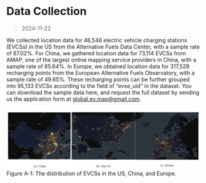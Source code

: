 # Data Collection

> 2024-11-22

We collected location data for 46,548 electric vehicle charging stations (EVCSs) in the US from the Alternative Fuels Data Center, with a sample rate of 87.02%. For China, we gathered location data for 73,114 EVCSs from AMAP, one of the largest online mapping service providers in China, with a sample rate of 65.64%. In Europe, we obtained location data for 317,528 recharging points from the European Alternative Fuels Observatory, with a sample rate of 49.65%. These recharging points can be further grouped into 95,133 EVCSs according to the field of “evse_uid” in the dataset. You can download the sample data here, and request the full dataset by sending us the application form at global.ev.map@gmail.com.

![Figure A-1](../imgs/p1.png)
Figure A-1: The distribution of EVCSs in the US, China, and Europe.